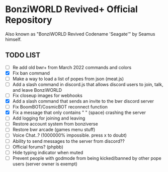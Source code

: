 # BonziWORLD Revived+ Official Repository

Also known as "BonziWORLD Revived Codename 'Seagate'" by Seamus himself.

## TODO LIST
- [ ] Re add old bwr+ from March 2022 commands and colors
- [x] Fix ban command
- [ ] Make a way to load a list of popes from json (meat.js)
- [ ] Add a slash command in discord.js that allows discord users to join, talk, and leave BonziWORLD
- [ ] Fix closeup images for webhooks
- [x] Add a slash command that sends an invite to the bwr discord server
- [ ] Fix BoomBOT/CosmicBOT reconnect function
- [x] Fix a message that only contains " " (space) crashing the server
- [ ] Add logging for joining and leaving
- [ ] Restore account system from bonziverse
- [ ] Restore bwr arcade (games menu stuff)
- [ ] Voice Chat..? (1000000% impossible. press x to doubt)
- [ ] Ability to send messages to the server from discord??
- [ ] Official forums? (phpbb)
- [ ] Hide typing indicator when muted
- [ ] Prevent people with godmode from being kicked/banned by other pope users (server owner is exempt)
